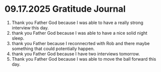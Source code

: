 # 09.17.2025 Gratitude Journal

1. Thank you Father God because I was able to have a really strong interview this day.
2. thank you Father God because I was able to have a nice solid night sleep.
3. thank you Father because I reconnecrted with Rob and there maybe something that could potentially happen.
4. thank you Father God because I have two interviews tomorrow.
5. Thank you Father God because I was able to move the ball forward this day.
